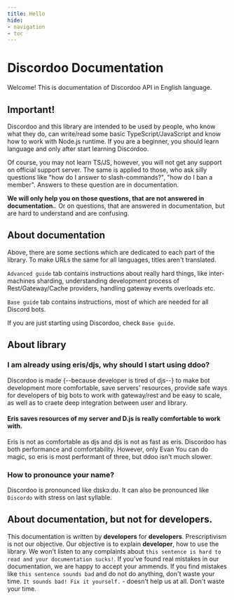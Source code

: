 ```yaml
---
title: Hello
hide:
- navigation
- toc
---
```


# Discordoo Documentation
Welcome! This is documentation of Discordoo API in English language.

## **Important!**
Discordoo and this library are intended to be used by people, who know what they do, can write/read some basic TypeScript/JavaScript and know how to work with Node.js runtime.
If you are a beginner, you should learn language and only after start learning Discordoo.

Of course, you may not learn TS/JS, however, you will not get any support on official support server.
The same is applied to those, who ask silly questions like "how do I answer to slash-commands?", "how do I ban a member". Answers to these question are in documentation.

**We will only help you on those questions, that are not answered in documentation.**. 
Or on questions, that are answered in documentation, but are hard to understand and are confusing.

## About documentation
Above, there are some sections which are dedicated to each part of the library. To make URLs the same for all languages, titles aren't translated.

`Advanced guide` tab contains instructions about really hard things, like inter-machines sharding, understanding development process of Rest/Gateway/Cache providers, handling gateway events overloads etc.

`Base guide` tab contains instructions, most of which are needed for all Discord bots.

If you are just starting using Discordoo, check `Base guide`.

## About library
### I am already using eris/djs, why should I start using ddoo?
Discordoo is made {--because developer is tired of djs--} to make bot development more comfortable,
save servers' resources, provide safe ways for developers of big bots to work with gateway/rest and be easy to scale, as well as to craete deep integration between user and library.

#### Eris saves resources of my server and D.js is really comfortable to work with.
Eris is not as comfortable as djs and djs is not as fast as eris. Discordoo has both performance and comfortability. 
However, only Evan You can do magic, so eris is most performant of three, but ddoo isn't much slower.

### How to pronounce your name?
Discordoo is pronounced like dɪskɔːdʊ. It can also be pronounced like `Discordo` with stress on last syllable.

## About documentation, but not for developers.
This documentation is written by **developers** for **developers**. Prescriptivism is not our objective. Our objective is to explain **developer**, how to use the library. We won't listen to any complaints about `this sentence is hard to read and your documentation sucks!`. If you've found real mistakes in our documentation, we are happy to accept your ammends. If you find mistakes like `this sentence sounds bad` and do not do anything, don't waste your time. `It sounds bad! Fix it yourself.` - doesn't help us at all. Don't waste your time.
